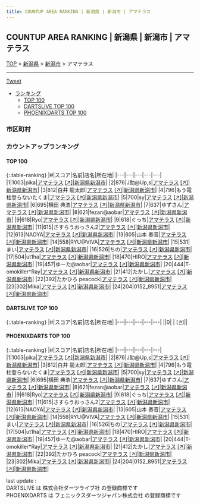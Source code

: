 ```yaml
---
title: COUNTUP AREA RANKING | 新潟県 | 新潟市 | アマテラス
---
```

## COUNTUP AREA RANKING | 新潟県 | 新潟市 | アマテラス

[TOP](/darts/rank/) > [新潟県](/darts/rank/新潟県/) > [新潟市](/darts/rank/新潟県/新潟市/) > アマテラス

___

<a href="https://twitter.com/share?ref_src=twsrc%5Etfw" data-text="COUNTUP AREA RANKING | 新潟県新潟市アマテラス" class="twitter-share-button" data-hashtags="DARTSLIVE,PHOENIXDARTS,darts,ダーツ" data-show-count="false">Tweet</a>

* [ランキング](#カウントアップランキング)
    * [TOP 100](#top-100)
    * [DARTSLIVE TOP 100](#dartslive-top-100)
    * [PHOENIXDARTS TOP 100](#phoenixdarts-top-100)

### 市区町村

<ul>

</ul>

### カウントアップランキング

#### TOP 100



{:.table-ranking}
|#|スコア|名前|店名|所在地|
|---|---|---|---|---|
|1|1003|<span class="rank-name-pd">pika</span>|<a href="/darts/rank/shops/89349.html">アマテラス</a> <a href="https://vs.phoenixdarts.com/jp/shop/shopDetailInfo/s_89349?s_seq=89349">[↗]</a>|<a href="/darts/rank/新潟県/新潟市">新潟県新潟市</a>|
|2|876|<span class="rank-name-pd">J助@Up,s</span>|<a href="/darts/rank/shops/89349.html">アマテラス</a> <a href="https://vs.phoenixdarts.com/jp/shop/shopDetailInfo/s_89349?s_seq=89349">[↗]</a>|<a href="/darts/rank/新潟県/新潟市">新潟県新潟市</a>|
|3|812|<span class="rank-name-pd"><span class="pro-icon-pd"></span>白井 龍太郎</span>|<a href="/darts/rank/shops/89349.html">アマテラス</a> <a href="https://vs.phoenixdarts.com/jp/shop/shopDetailInfo/s_89349?s_seq=89349">[↗]</a>|<a href="/darts/rank/新潟県/新潟市">新潟県新潟市</a>|
|4|796|<span class="rank-name-pd">もう電柱登らないたくま</span>|<a href="/darts/rank/shops/89349.html">アマテラス</a> <a href="https://vs.phoenixdarts.com/jp/shop/shopDetailInfo/s_89349?s_seq=89349">[↗]</a>|<a href="/darts/rank/新潟県/新潟市">新潟県新潟市</a>|
|5|700|<span class="rank-name-pd">sy</span>|<a href="/darts/rank/shops/89349.html">アマテラス</a> <a href="https://vs.phoenixdarts.com/jp/shop/shopDetailInfo/s_89349?s_seq=89349">[↗]</a>|<a href="/darts/rank/新潟県/新潟市">新潟県新潟市</a>|
|6|695|<span class="rank-name-pd">横田 典浩</span>|<a href="/darts/rank/shops/89349.html">アマテラス</a> <a href="https://vs.phoenixdarts.com/jp/shop/shopDetailInfo/s_89349?s_seq=89349">[↗]</a>|<a href="/darts/rank/新潟県/新潟市">新潟県新潟市</a>|
|7|637|<span class="rank-name-pd">ゆずさん</span>|<a href="/darts/rank/shops/89349.html">アマテラス</a> <a href="https://vs.phoenixdarts.com/jp/shop/shopDetailInfo/s_89349?s_seq=89349">[↗]</a>|<a href="/darts/rank/新潟県/新潟市">新潟県新潟市</a>|
|8|621|<span class="rank-name-pd">fezan@aobar</span>|<a href="/darts/rank/shops/89349.html">アマテラス</a> <a href="https://vs.phoenixdarts.com/jp/shop/shopDetailInfo/s_89349?s_seq=89349">[↗]</a>|<a href="/darts/rank/新潟県/新潟市">新潟県新潟市</a>|
|9|618|<span class="rank-name-pd">Ryo</span>|<a href="/darts/rank/shops/89349.html">アマテラス</a> <a href="https://vs.phoenixdarts.com/jp/shop/shopDetailInfo/s_89349?s_seq=89349">[↗]</a>|<a href="/darts/rank/新潟県/新潟市">新潟県新潟市</a>|
|9|618|<span class="rank-name-pd">ぐっち</span>|<a href="/darts/rank/shops/89349.html">アマテラス</a> <a href="https://vs.phoenixdarts.com/jp/shop/shopDetailInfo/s_89349?s_seq=89349">[↗]</a>|<a href="/darts/rank/新潟県/新潟市">新潟県新潟市</a>|
|11|615|<span class="rank-name-pd">さすらうおっさん2</span>|<a href="/darts/rank/shops/89349.html">アマテラス</a> <a href="https://vs.phoenixdarts.com/jp/shop/shopDetailInfo/s_89349?s_seq=89349">[↗]</a>|<a href="/darts/rank/新潟県/新潟市">新潟県新潟市</a>|
|12|613|<span class="rank-name-pd">NAOYA</span>|<a href="/darts/rank/shops/89349.html">アマテラス</a> <a href="https://vs.phoenixdarts.com/jp/shop/shopDetailInfo/s_89349?s_seq=89349">[↗]</a>|<a href="/darts/rank/新潟県/新潟市">新潟県新潟市</a>|
|13|605|<span class="rank-name-pd"><span class="pro-icon-pd"></span>山本 奏音</span>|<a href="/darts/rank/shops/89349.html">アマテラス</a> <a href="https://vs.phoenixdarts.com/jp/shop/shopDetailInfo/s_89349?s_seq=89349">[↗]</a>|<a href="/darts/rank/新潟県/新潟市">新潟県新潟市</a>|
|14|558|<span class="rank-name-pd">RYU@VIVA</span>|<a href="/darts/rank/shops/89349.html">アマテラス</a> <a href="https://vs.phoenixdarts.com/jp/shop/shopDetailInfo/s_89349?s_seq=89349">[↗]</a>|<a href="/darts/rank/新潟県/新潟市">新潟県新潟市</a>|
|15|531|<span class="rank-name-pd">まい</span>|<a href="/darts/rank/shops/89349.html">アマテラス</a> <a href="https://vs.phoenixdarts.com/jp/shop/shopDetailInfo/s_89349?s_seq=89349">[↗]</a>|<a href="/darts/rank/新潟県/新潟市">新潟県新潟市</a>|
|16|526|<span class="rank-name-pd">ちの</span>|<a href="/darts/rank/shops/89349.html">アマテラス</a> <a href="https://vs.phoenixdarts.com/jp/shop/shopDetailInfo/s_89349?s_seq=89349">[↗]</a>|<a href="/darts/rank/新潟県/新潟市">新潟県新潟市</a>|
|17|504|<span class="rank-name-pd">ut1ha</span>|<a href="/darts/rank/shops/89349.html">アマテラス</a> <a href="https://vs.phoenixdarts.com/jp/shop/shopDetailInfo/s_89349?s_seq=89349">[↗]</a>|<a href="/darts/rank/新潟県/新潟市">新潟県新潟市</a>|
|18|470|<span class="rank-name-pd">HIRO</span>|<a href="/darts/rank/shops/89349.html">アマテラス</a> <a href="https://vs.phoenixdarts.com/jp/shop/shopDetailInfo/s_89349?s_seq=89349">[↗]</a>|<a href="/darts/rank/新潟県/新潟市">新潟県新潟市</a>|
|19|457|<span class="rank-name-pd">ゆーた@aobar</span>|<a href="/darts/rank/shops/89349.html">アマテラス</a> <a href="https://vs.phoenixdarts.com/jp/shop/shopDetailInfo/s_89349?s_seq=89349">[↗]</a>|<a href="/darts/rank/新潟県/新潟市">新潟県新潟市</a>|
|20|444|<span class="rank-name-pd">T-omokiller†Ray</span>|<a href="/darts/rank/shops/89349.html">アマテラス</a> <a href="https://vs.phoenixdarts.com/jp/shop/shopDetailInfo/s_89349?s_seq=89349">[↗]</a>|<a href="/darts/rank/新潟県/新潟市">新潟県新潟市</a>|
|21|412|<span class="rank-name-pd">たかし</span>|<a href="/darts/rank/shops/89349.html">アマテラス</a> <a href="https://vs.phoenixdarts.com/jp/shop/shopDetailInfo/s_89349?s_seq=89349">[↗]</a>|<a href="/darts/rank/新潟県/新潟市">新潟県新潟市</a>|
|22|392|<span class="rank-name-pd">たかひろ peacock</span>|<a href="/darts/rank/shops/89349.html">アマテラス</a> <a href="https://vs.phoenixdarts.com/jp/shop/shopDetailInfo/s_89349?s_seq=89349">[↗]</a>|<a href="/darts/rank/新潟県/新潟市">新潟県新潟市</a>|
|23|302|<span class="rank-name-pd">Mika</span>|<a href="/darts/rank/shops/89349.html">アマテラス</a> <a href="https://vs.phoenixdarts.com/jp/shop/shopDetailInfo/s_89349?s_seq=89349">[↗]</a>|<a href="/darts/rank/新潟県/新潟市">新潟県新潟市</a>|
|24|204|<span class="rank-name-pd">0152_8951</span>|<a href="/darts/rank/shops/89349.html">アマテラス</a> <a href="https://vs.phoenixdarts.com/jp/shop/shopDetailInfo/s_89349?s_seq=89349">[↗]</a>|<a href="/darts/rank/新潟県/新潟市">新潟県新潟市</a>|


#### DARTSLIVE TOP 100



{:.table-ranking}
|#|スコア|名前|店名|所在地|
|---|---|---|---|---|
||0|<span class="rank-name-dl"> </span>|<a href="/darts/rank/shops/.html"></a> <a href="">[↗]</a>|<a href="/darts/rank//"></a>|


#### PHOENIXDARTS TOP 100



{:.table-ranking}
|#|スコア|名前|店名|所在地|
|---|---|---|---|---|
|1|1003|<span class="rank-name-pd">pika</span>|<a href="/darts/rank/shops/89349.html">アマテラス</a> <a href="https://vs.phoenixdarts.com/jp/shop/shopDetailInfo/s_89349?s_seq=89349">[↗]</a>|<a href="/darts/rank/新潟県/新潟市">新潟県新潟市</a>|
|2|876|<span class="rank-name-pd">J助@Up,s</span>|<a href="/darts/rank/shops/89349.html">アマテラス</a> <a href="https://vs.phoenixdarts.com/jp/shop/shopDetailInfo/s_89349?s_seq=89349">[↗]</a>|<a href="/darts/rank/新潟県/新潟市">新潟県新潟市</a>|
|3|812|<span class="rank-name-pd"><span class="pro-icon-pd"></span>白井 龍太郎</span>|<a href="/darts/rank/shops/89349.html">アマテラス</a> <a href="https://vs.phoenixdarts.com/jp/shop/shopDetailInfo/s_89349?s_seq=89349">[↗]</a>|<a href="/darts/rank/新潟県/新潟市">新潟県新潟市</a>|
|4|796|<span class="rank-name-pd">もう電柱登らないたくま</span>|<a href="/darts/rank/shops/89349.html">アマテラス</a> <a href="https://vs.phoenixdarts.com/jp/shop/shopDetailInfo/s_89349?s_seq=89349">[↗]</a>|<a href="/darts/rank/新潟県/新潟市">新潟県新潟市</a>|
|5|700|<span class="rank-name-pd">sy</span>|<a href="/darts/rank/shops/89349.html">アマテラス</a> <a href="https://vs.phoenixdarts.com/jp/shop/shopDetailInfo/s_89349?s_seq=89349">[↗]</a>|<a href="/darts/rank/新潟県/新潟市">新潟県新潟市</a>|
|6|695|<span class="rank-name-pd">横田 典浩</span>|<a href="/darts/rank/shops/89349.html">アマテラス</a> <a href="https://vs.phoenixdarts.com/jp/shop/shopDetailInfo/s_89349?s_seq=89349">[↗]</a>|<a href="/darts/rank/新潟県/新潟市">新潟県新潟市</a>|
|7|637|<span class="rank-name-pd">ゆずさん</span>|<a href="/darts/rank/shops/89349.html">アマテラス</a> <a href="https://vs.phoenixdarts.com/jp/shop/shopDetailInfo/s_89349?s_seq=89349">[↗]</a>|<a href="/darts/rank/新潟県/新潟市">新潟県新潟市</a>|
|8|621|<span class="rank-name-pd">fezan@aobar</span>|<a href="/darts/rank/shops/89349.html">アマテラス</a> <a href="https://vs.phoenixdarts.com/jp/shop/shopDetailInfo/s_89349?s_seq=89349">[↗]</a>|<a href="/darts/rank/新潟県/新潟市">新潟県新潟市</a>|
|9|618|<span class="rank-name-pd">Ryo</span>|<a href="/darts/rank/shops/89349.html">アマテラス</a> <a href="https://vs.phoenixdarts.com/jp/shop/shopDetailInfo/s_89349?s_seq=89349">[↗]</a>|<a href="/darts/rank/新潟県/新潟市">新潟県新潟市</a>|
|9|618|<span class="rank-name-pd">ぐっち</span>|<a href="/darts/rank/shops/89349.html">アマテラス</a> <a href="https://vs.phoenixdarts.com/jp/shop/shopDetailInfo/s_89349?s_seq=89349">[↗]</a>|<a href="/darts/rank/新潟県/新潟市">新潟県新潟市</a>|
|11|615|<span class="rank-name-pd">さすらうおっさん2</span>|<a href="/darts/rank/shops/89349.html">アマテラス</a> <a href="https://vs.phoenixdarts.com/jp/shop/shopDetailInfo/s_89349?s_seq=89349">[↗]</a>|<a href="/darts/rank/新潟県/新潟市">新潟県新潟市</a>|
|12|613|<span class="rank-name-pd">NAOYA</span>|<a href="/darts/rank/shops/89349.html">アマテラス</a> <a href="https://vs.phoenixdarts.com/jp/shop/shopDetailInfo/s_89349?s_seq=89349">[↗]</a>|<a href="/darts/rank/新潟県/新潟市">新潟県新潟市</a>|
|13|605|<span class="rank-name-pd"><span class="pro-icon-pd"></span>山本 奏音</span>|<a href="/darts/rank/shops/89349.html">アマテラス</a> <a href="https://vs.phoenixdarts.com/jp/shop/shopDetailInfo/s_89349?s_seq=89349">[↗]</a>|<a href="/darts/rank/新潟県/新潟市">新潟県新潟市</a>|
|14|558|<span class="rank-name-pd">RYU@VIVA</span>|<a href="/darts/rank/shops/89349.html">アマテラス</a> <a href="https://vs.phoenixdarts.com/jp/shop/shopDetailInfo/s_89349?s_seq=89349">[↗]</a>|<a href="/darts/rank/新潟県/新潟市">新潟県新潟市</a>|
|15|531|<span class="rank-name-pd">まい</span>|<a href="/darts/rank/shops/89349.html">アマテラス</a> <a href="https://vs.phoenixdarts.com/jp/shop/shopDetailInfo/s_89349?s_seq=89349">[↗]</a>|<a href="/darts/rank/新潟県/新潟市">新潟県新潟市</a>|
|16|526|<span class="rank-name-pd">ちの</span>|<a href="/darts/rank/shops/89349.html">アマテラス</a> <a href="https://vs.phoenixdarts.com/jp/shop/shopDetailInfo/s_89349?s_seq=89349">[↗]</a>|<a href="/darts/rank/新潟県/新潟市">新潟県新潟市</a>|
|17|504|<span class="rank-name-pd">ut1ha</span>|<a href="/darts/rank/shops/89349.html">アマテラス</a> <a href="https://vs.phoenixdarts.com/jp/shop/shopDetailInfo/s_89349?s_seq=89349">[↗]</a>|<a href="/darts/rank/新潟県/新潟市">新潟県新潟市</a>|
|18|470|<span class="rank-name-pd">HIRO</span>|<a href="/darts/rank/shops/89349.html">アマテラス</a> <a href="https://vs.phoenixdarts.com/jp/shop/shopDetailInfo/s_89349?s_seq=89349">[↗]</a>|<a href="/darts/rank/新潟県/新潟市">新潟県新潟市</a>|
|19|457|<span class="rank-name-pd">ゆーた@aobar</span>|<a href="/darts/rank/shops/89349.html">アマテラス</a> <a href="https://vs.phoenixdarts.com/jp/shop/shopDetailInfo/s_89349?s_seq=89349">[↗]</a>|<a href="/darts/rank/新潟県/新潟市">新潟県新潟市</a>|
|20|444|<span class="rank-name-pd">T-omokiller†Ray</span>|<a href="/darts/rank/shops/89349.html">アマテラス</a> <a href="https://vs.phoenixdarts.com/jp/shop/shopDetailInfo/s_89349?s_seq=89349">[↗]</a>|<a href="/darts/rank/新潟県/新潟市">新潟県新潟市</a>|
|21|412|<span class="rank-name-pd">たかし</span>|<a href="/darts/rank/shops/89349.html">アマテラス</a> <a href="https://vs.phoenixdarts.com/jp/shop/shopDetailInfo/s_89349?s_seq=89349">[↗]</a>|<a href="/darts/rank/新潟県/新潟市">新潟県新潟市</a>|
|22|392|<span class="rank-name-pd">たかひろ peacock</span>|<a href="/darts/rank/shops/89349.html">アマテラス</a> <a href="https://vs.phoenixdarts.com/jp/shop/shopDetailInfo/s_89349?s_seq=89349">[↗]</a>|<a href="/darts/rank/新潟県/新潟市">新潟県新潟市</a>|
|23|302|<span class="rank-name-pd">Mika</span>|<a href="/darts/rank/shops/89349.html">アマテラス</a> <a href="https://vs.phoenixdarts.com/jp/shop/shopDetailInfo/s_89349?s_seq=89349">[↗]</a>|<a href="/darts/rank/新潟県/新潟市">新潟県新潟市</a>|
|24|204|<span class="rank-name-pd">0152_8951</span>|<a href="/darts/rank/shops/89349.html">アマテラス</a> <a href="https://vs.phoenixdarts.com/jp/shop/shopDetailInfo/s_89349?s_seq=89349">[↗]</a>|<a href="/darts/rank/新潟県/新潟市">新潟県新潟市</a>|


<div class="footer border-top border-gray-light mt-5 pt-3 text-right text-gray">
    last update : <span style="font-weight: italic" id="foot_last_modified"></span><br />
    DARTSLIVE は 株式会社ダーツライブ社 の登録商標です<br />
    PHOENIXDARTS は フェニックスダーツジャパン株式会社 の登録商標です<br />
</div>

<script src="https://cdnjs.cloudflare.com/ajax/libs/jquery.tablesorter/2.31.3/js/jquery.tablesorter.min.js" integrity="sha512-qzgd5cYSZcosqpzpn7zF2ZId8f/8CHmFKZ8j7mU4OUXTNRd5g+ZHBPsgKEwoqxCtdQvExE5LprwwPAgoicguNg==" crossorigin="anonymous" referrerpolicy="no-referrer"></script>
<link rel="stylesheet" href="https://cdnjs.cloudflare.com/ajax/libs/jquery.tablesorter/2.31.3/css/theme.default.min.css" integrity="sha512-wghhOJkjQX0Lh3NSWvNKeZ0ZpNn+SPVXX1Qyc9OCaogADktxrBiBdKGDoqVUOyhStvMBmJQ8ZdMHiR3wuEq8+w==" crossorigin="anonymous" referrerpolicy="no-referrer" />
<script>
$(function() {
    $(".table-ranking").tablesorter({sortList:[[0, 0]]});
    $("#foot_last_modified").text(formatDate(new Date(document.lastModified), 'yyyy-MM-dd HH:mm:ss'));
});
</script>

<script async src="https://platform.twitter.com/widgets.js" charset="utf-8"></script>